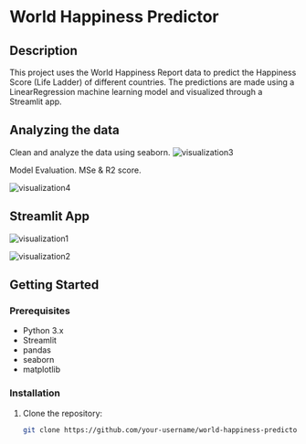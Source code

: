 # World Happiness Predictor

## Description
This project uses the World Happiness Report data to predict the Happiness Score (Life Ladder) of different countries.
The predictions are made using a LinearRegression machine learning model and visualized through a Streamlit app.

## Analyzing the data

Clean and analyze the data using seaborn.
![visualization3](https://github.com/hadihassanbaloch/world-happiness-predictor/assets/106299673/fab5936e-3fbe-47f8-a414-c482f5564dbd)

Model Evaluation. MSe & R2 score.

![visualization4](https://github.com/hadihassanbaloch/world-happiness-predictor/assets/106299673/2d35ee32-21d4-4797-8a62-8b8d223afea7)

## Streamlit App

![visualization1](https://github.com/hadihassanbaloch/world-happiness-predictor/assets/106299673/477758fe-5de1-4782-ab51-0ea3c8936224)

![visualization2](https://github.com/hadihassanbaloch/world-happiness-predictor/assets/106299673/408b8651-0ba5-4bc6-91f8-a073ad3ebe31)


## Getting Started

### Prerequisites
- Python 3.x
- Streamlit
- pandas
- seaborn
- matplotlib

### Installation
1. Clone the repository:
   ```bash
   git clone https://github.com/your-username/world-happiness-predictor.git




